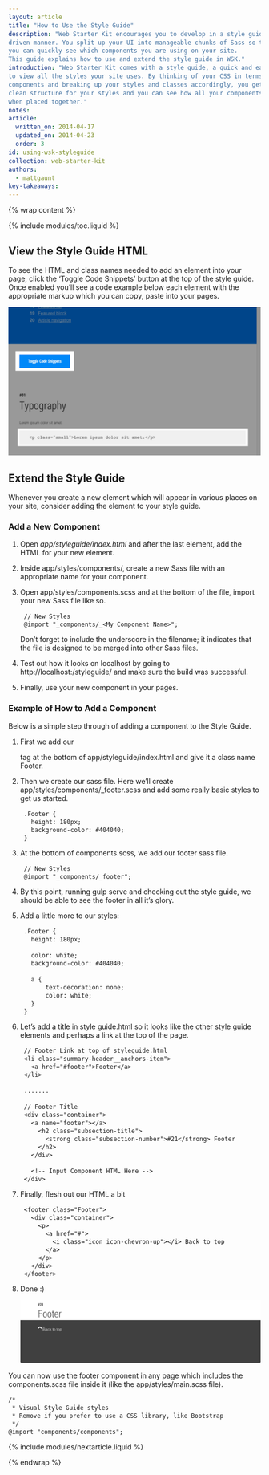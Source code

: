 ```yaml
---
layout: article
title: "How to Use the Style Guide"
description: "Web Starter Kit encourages you to develop in a style guide
driven manner. You split up your UI into manageable chunks of Sass so that
you can quickly see which components you are using on your site.
This guide explains how to use and extend the style guide in WSK."
introduction: "Web Starter Kit comes with a style guide, a quick and easy way
to view all the styles your site uses. By thinking of your CSS in terms of
components and breaking up your styles and classes accordingly, you get a
clean structure for your styles and you can see how all your components look
when placed together."
notes:
article:
  written_on: 2014-04-17
  updated_on: 2014-04-23
  order: 3
id: using-wsk-styleguide
collection: web-starter-kit
authors:
  - mattgaunt
key-takeaways:
---
```


{% wrap content %}

{% include modules/toc.liquid %}

## View the Style Guide HTML

To see the HTML and class names needed to add an element into your page, click
the ‘Toggle Code Snippets’ button at the top of the style guide. Once enabled
you’ll see a code example below each element with the appropriate markup which
you can copy, paste into your pages.

![Screenshot of Toggle Code Snippet Button](images/wsk-code-toggle.jpg)

## Extend the Style Guide

Whenever you create a new element which will appear in various places on your
site, consider adding the element to your style guide.

### Add a New Component

1. Open *app/styleguide/index.html* and after the last element, add the HTML
for your new element.

2. Inside app/styles/components/, create a new Sass file with an appropriate
name for your component.

3. Open app/styles/components.scss and at the bottom of the file, import your
new Sass file like so.

        // New Styles
        @import "_components/_<My Component Name>";

    Don’t forget to include the underscore in the filename; it indicates that
    the file is designed to be merged into other Sass files.

4. Test out how it looks on localhost by going to http://localhost:<Port Number>/styleguide/ and make sure the build was successful.

5. Finally, use your new component in your pages.

### Example of How to Add a Component

Below is a simple step through of adding a component to the Style Guide.

1. First we add our <footer> tag at the bottom of app/styleguide/index.html
and give it a class name Footer.

2. Then we create our sass file. Here we’ll create
app/styles/components/_footer.scss and add some really basic styles to get
us started.

        .Footer {
          height: 180px;
          background-color: #404040;
        }

3. At the bottom of components.scss, we add our footer sass file.

        // New Styles
        @import "_components/_footer";

4. By this point, running gulp serve and checking out the style guide, we
should be able to see the footer in all it’s glory.

5. Add a little more to our styles:

        .Footer {
          height: 180px;

          color: white;
          background-color: #404040;

          a {
              text-decoration: none;
              color: white;
          }
        }


6. Let’s add a title in style guide.html so it looks like the other style guide
elements and perhaps a link at the top of the page.

        // Footer Link at top of styleguide.html
        <li class="summary-header__anchors-item">
          <a href="#footer">Footer</a>
        </li>

        .......

        // Footer Title
        <div class="container">
          <a name="footer"></a>
            <h2 class="subsection-title">
              <strong class="subsection-number">#21</strong> Footer
            </h2>
          </div>

          <!-- Input Component HTML Here -->
        </div>

7. Finally, flesh out our HTML a bit


        <footer class="Footer">
          <div class="container">
            <p>
              <a href="#">
                <i class="icon icon-chevron-up"></i> Back to top
              </a>
            </p>
          </div>
        </footer>

8. Done :)

    ![A new footer for the Web Starter Kit styleguide](images/wsk-footer.jpg)

You can now use the footer component in any page which includes the
components.scss file inside it (like the app/styles/main.scss file).

    /*
     * Visual Style Guide styles
     * Remove if you prefer to use a CSS library, like Bootstrap
     */
    @import "components/components";

{% include modules/nextarticle.liquid %}

{% endwrap %}
